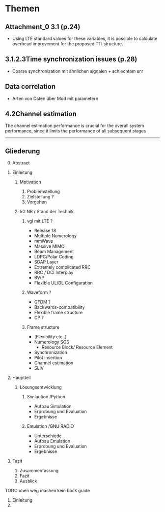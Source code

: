 # Themen

## Attachment_0 3.1 (p.24)
* Using LTE standard values for these variables, it is possible to calculate overhead improvement for the proposed TTI structure.
## 3.1.2.3Time synchronization issues (p.28)
* Coarse synchronization mit ähnlichen signalen + schlechtem snr
## Data correlation
* Arten von Daten über Mod mit parametern
## 4.2Channel estimation
The  channel  estimation  performance  is  crucial  for  the  overall  system  performance,  since  it  limits  the  performance of all subsequent stages
___

## Gliederung 
0. Abstract
1. Einleitung
    1. Motivation 
        1. Problemstellung
        1. Zielstellung ?
        1. Vorgehen

    1. 5G NR / Stand der Technik
        1. vgl mit LTE ?
            * Release 18
            * Multiple Numerology
            * mmWave
            * Massive MIMO
            * Beam Management
            *  LDPC/Polar Coding
            *  SDAP Layer
            * Extremely complicated RRC
            *  RRC / DCI Interplay
            *  BWP
            * Flexible UL/DL Configuration

            
        1. Waveform ?
            * GFDM ?
            * Backwards-compatibility
            * Flexible frame structure
            * CP ?

        1. Frame structure
            * (Flexibility etc..)
            * Numerology SCS
                * Resource Block/ Resource Element
            * Synchronization
            * Pilot insertion
            * Channel estimation
            * SLIV

1. Hauptteil
    1. Lösungsentwicklung
        1. Simlaution /Python
            * Aufbau Simulation
            * Erprobung und Evaluation 
            * Ergebnisse

        1. Emulation /GNU RADIO
            * Unterschiede
            * Aufbau Emulation
            * Erprobung und Evaluation 
            * Ergebnisse

1. Fazit
    1. Zusammenfassung 
    1. Fazit 
    1. Ausblick


TODO oben weg machen kein bock grade

1. Einleitung 
1.